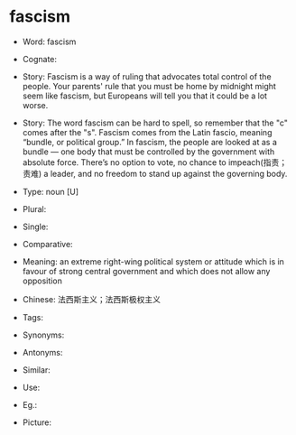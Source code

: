 # fascism

- Word: fascism
- Cognate: 
- Story: Fascism is a way of ruling that advocates total control of the people. Your parents' rule that you must be home by midnight might seem like fascism, but Europeans will tell you that it could be a lot worse.
- Story: The word fascism can be hard to spell, so remember that the "c" comes after the "s". Fascism comes from the Latin fascio, meaning “bundle, or political group.” In fascism, the people are looked at as a bundle — one body that must be controlled by the government with absolute force. There’s no option to vote, no chance to impeach(指责；责难) a leader, and no freedom to stand up against the governing body.

- Type: noun [U]
- Plural: 
- Single: 
- Comparative: 
- Meaning: an extreme right-wing political system or attitude which is in favour of strong central government and which does not allow any opposition
- Chinese: 法西斯主义；法西斯极权主义
- Tags: 
- Synonyms: 
- Antonyms: 
- Similar: 
- Use: 
- Eg.: 
- Picture: 

